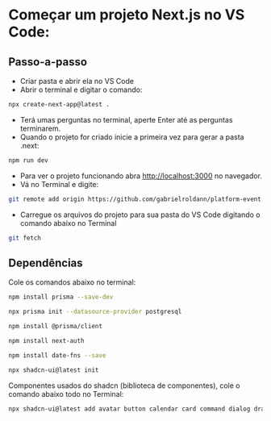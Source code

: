 
# Começar um projeto Next.js no VS Code:

## Passo-a-passo
- Criar pasta e abrir ela no VS Code
- Abrir o terminal e digitar o comando:
```bash
npx create-next-app@latest .
```
- Terá umas perguntas no terminal, aperte Enter até as perguntas terminarem.
- Quando o projeto for criado inicie a primeira vez para gerar a pasta .next:
```bash
npm run dev
```
- Para ver o projeto funcionando abra [http://localhost:3000](http://localhost:3000) no navegador.
- Vá no Terminal e digite:
```bash
git remote add origin https://github.com/gabrielroldann/platform-event.git
```
- Carregue os arquivos do projeto para sua pasta do VS Code digitando o comando abaixo no Terminal
```bash
git fetch
```

## Dependências

Cole os comandos abaixo no terminal:
```bash
npm install prisma --save-dev
```
```bash
npx prisma init --datasource-provider postgresql
```
```bash
npm install @prisma/client
```
```bash
npm install next-auth
```
```bash
npm install date-fns --save
```
```bash
npx shadcn-ui@latest init
```

Componentes usados do shadcn (biblioteca de componentes), cole o comando abaixo todo no Terminal:
```bash
npx shadcn-ui@latest add avatar button calendar card command dialog drawer input label radio-group select textarea
```



